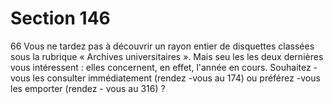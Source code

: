 # Section 146

66
Vous ne tardez pas à découvrir un rayon entier de disquettes
classées sous la rubrique « Archives universitaires ». Mais seu les
les deux dernières vous intéressent : elles concernent, en effet,
l'année en cours. Souhaitez -vous les consulter immédiatement
(rendez -vous au 174) ou préférez -vous les emporter (rendez -
vous au 316) ?